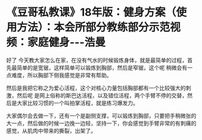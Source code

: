 # 《豆哥私教课》18年版：健身方案（使用方法）：本会所部分教练部分示范视频：家庭健身---浩曼

好了 今天教大家怎么在家，在没有气水的时候锻炼身体，就是最简单的过程，首先最简单的是宽锯，这样简单可以锻炼到胸部，然后是窄锯，这个呢 稍微会有一点难度，所以胸部下侧我感觉是非常有帮助。

然后是我把它称之为爱心活程，这个对核心力量包括胸部都有一个比较强大的刺激，然后呢 是网上俗称的斯巴达活程，以及错位活程，两个手臂不停的交替，然后是大家比较习惯的一个叫拍掌活程，就是练习爆发力。

大家偶尔会去做一下，还有一个是副侧支撑，可以锻炼到胸部，只要把手稍微张的大一点，然后做的时候一边挽一边轻，坚持一下，你会感觉到手臂非常的有刺痛的感觉，从肌肉中带来的撕裂，出架了。

